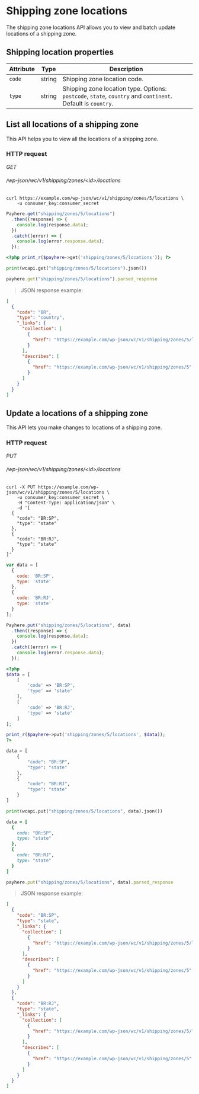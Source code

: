 # Shipping zone locations #

The shipping zone locations API allows you to view and batch update locations of a shipping zone.

## Shipping location properties ##

| Attribute | Type   | Description                                                                                                 |
| --------- | ------ | ----------------------------------------------------------------------------------------------------------- |
| `code`    | string | Shipping zone location code.                                                                                |
| `type`    | string | Shipping zone location type. Options: `postcode`, `state`, `country` and `continent`. Default is `country`. |

## List all locations of a shipping zone ##

This API helps you to view all the locations of a shipping zone.

### HTTP request ###

<div class="api-endpoint">
	<div class="endpoint-data">
		<i class="label label-get">GET</i>
		<h6>/wp-json/wc/v1/shipping/zones/&lt;id&gt;/locations</h6>
	</div>
</div>

```shell
curl https://example.com/wp-json/wc/v1/shipping/zones/5/locations \
	-u consumer_key:consumer_secret
```

```javascript
Payhere.get("shipping/zones/5/locations")
  .then((response) => {
    console.log(response.data);
  })
  .catch((error) => {
    console.log(error.response.data);
  });
```

```php
<?php print_r($payhere->get('shipping/zones/5/locations')); ?>
```

```python
print(wcapi.get("shipping/zones/5/locations").json())
```

```ruby
payhere.get("shipping/zones/5/locations").parsed_response
```

> JSON response example:

```json
[
  {
    "code": "BR",
    "type": "country",
    "_links": {
      "collection": [
        {
          "href": "https://example.com/wp-json/wc/v1/shipping/zones/5/locations"
        }
      ],
      "describes": [
        {
          "href": "https://example.com/wp-json/wc/v1/shipping/zones/5"
        }
      ]
    }
  }
]
```

## Update a locations of a shipping zone ##

This API lets you make changes to locations of a shipping zone.

### HTTP request ###

<div class="api-endpoint">
	<div class="endpoint-data">
		<i class="label label-put">PUT</i>
		<h6>/wp-json/wc/v1/shipping/zones/&lt;id&gt;/locations</h6>
	</div>
</div>

```shell
curl -X PUT https://example.com/wp-json/wc/v1/shipping/zones/5/locations \
	-u consumer_key:consumer_secret \
	-H "Content-Type: application/json" \
	-d '[
  {
    "code": "BR:SP",
    "type": "state"
  },
  {
    "code": "BR:RJ",
    "type": "state"
  }
]'
```

```javascript
var data = [
  {
    code: 'BR:SP',
    type: 'state'
  },
  {
    code: 'BR:RJ',
    type: 'state'
  }
];

Payhere.put("shipping/zones/5/locations", data)
  .then((response) => {
    console.log(response.data);
  })
  .catch((error) => {
    console.log(error.response.data);
  });
```

```php
<?php
$data = [
    [
        'code' => 'BR:SP',
        'type' => 'state'
    ],
    [
        'code' => 'BR:RJ',
        'type' => 'state'
    ]
];

print_r($payhere->put('shipping/zones/5/locations', $data));
?>
```

```python
data = [
    {
        "code": "BR:SP",
        "type": "state"
    },
    {
        "code": "BR:RJ",
        "type": "state"
    }
]

print(wcapi.put("shipping/zones/5/locations", data).json())
```

```ruby
data = [
  {
    code: "BR:SP",
    type: "state"
  },
  {
    code: "BR:RJ",
    type: "state"
  }
]

payhere.put("shipping/zones/5/locations", data).parsed_response
```

> JSON response example:

```json
[
  {
    "code": "BR:SP",
    "type": "state",
    "_links": {
      "collection": [
        {
          "href": "https://example.com/wp-json/wc/v1/shipping/zones/5/locations"
        }
      ],
      "describes": [
        {
          "href": "https://example.com/wp-json/wc/v1/shipping/zones/5"
        }
      ]
    }
  },
  {
    "code": "BR:RJ",
    "type": "state",
    "_links": {
      "collection": [
        {
          "href": "https://example.com/wp-json/wc/v1/shipping/zones/5/locations"
        }
      ],
      "describes": [
        {
          "href": "https://example.com/wp-json/wc/v1/shipping/zones/5"
        }
      ]
    }
  }
]
```
